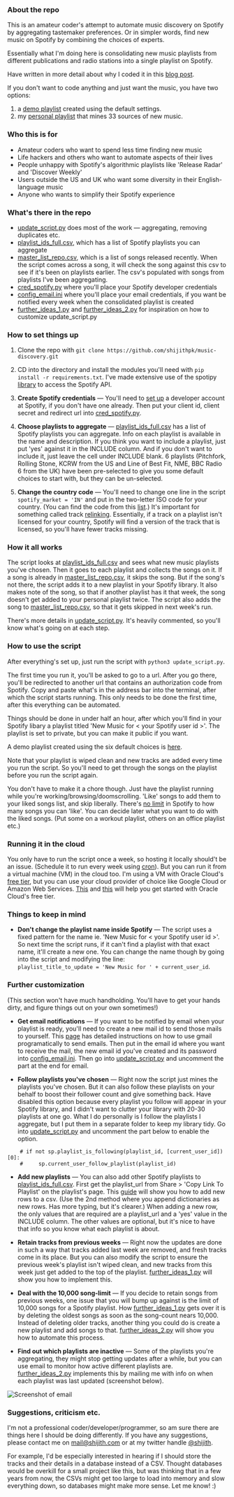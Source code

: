 ### About the repo

This is an amateur coder's attempt to automate music discovery on Spotify by aggregating tastemaker preferences. Or in simpler words, find new music on Spotify by combining the choices of experts.

Essentially what I'm doing here is consolidating new music playlists from different publications and radio stations into a single playlist on Spotify.

Have written in more detail about why I coded it in this [blog post](http://shijith.com/blog/automating-music-discovery/).

If you don't want to code anything and just want the music, you have two options:
1. a [demo playlist](https://open.spotify.com/playlist/0kqXhlpDiRbab64ip8g8Ap) created using the default settings.
2. my [personal playlist](https://open.spotify.com/playlist/3XidTKBIpsGymPCjlN7kZH) that mines 33 sources of new music.


### Who this is for

* Amateur coders who want to spend less time finding new music
* Life hackers and others who want to automate aspects of their lives
* People unhappy with Spotify's algorithmic playlists like 'Release Radar' and 'Discover Weekly'
* Users outside the US and UK who want some diversity in their English-language music 
* Anyone who wants to simplify their Spotify experience

### What's there in the repo

* [update_script.py](update_script.py) does most of the work — aggregating, removing duplicates etc.
* [playlist_ids_full.csv](playlist_ids_full.csv), which has a list of Spotify playlists you can aggregate 
* [master_list_repo.csv](master_list_repo.csv), which is a list of songs released recently. When the script comes across a song, it will check the song against this csv to see if it's been on playlists earlier. The csv's populated with songs from playlists I've been aggregating.
* [cred_spotify.py](cred_spotify.py) where you'll place your Spotify developer credentials 
* [config_email.ini](config_email.ini) where you'll place your email credentials, if you want be notified every week when the consolidated playlist is created
* [further_ideas_1.py](further_ideas_1.py) and [further_ideas_2.py](further_ideas_2.py) for inspiration on how to customize update_script.py  

### How to set things up

1. Clone the repo with `git clone https://github.com/shijithpk/music-discovery.git`

2. CD into the directory and install the modules you'll need with `pip install -r requirements.txt`. I've made extensive use of the spotipy [library](https://spotipy.readthedocs.io) to access the Spotify API.

3. **Create Spotify credentials** — You'll need to [set up](https://www.section.io/engineering-education/spotify-python-part-1/) a developer account at Spotify, if you don't have one already. Then put your client id, client secret and redirect url into [cred_spotify.py](cred_spotify.py).

4. **Choose playlists to aggregate** — [playlist_ids_full.csv](playlist_ids_full.csv) has a list of Spotify playlists you can aggregate. Info on each playlist is available in the name and description. If you think you want to include a playlist, just put 'yes' against it in the INCLUDE column. And if you don't want to include it, just leave the cell under INCLUDE blank. 6 playlists (Pitchfork, Rolling Stone, KCRW from the US and Line of Best Fit, NME, BBC Radio 6 from the UK) have been pre-selected to give you some default choices to start with, but they can be un-selected.

5. **Change the country code** — You'll need to change one line in the script `spotify_market = 'IN'` and put in the two-letter ISO code for your country. (You can find the code from this [list](https://gist.github.com/frankkienl/a594807bf0dcd23fdb1b).) It's important for something called track [relinking](https://developer.spotify.com/documentation/general/guides/track-relinking-guide/). Essentially, if a track on a playlist isn't licensed for your country, Spotify will find a version of the track that is licensed, so you'll have fewer tracks missing.  

### How it all works

The script looks at [playlist_ids_full.csv](playlist_ids_full.csv) and sees what new music playlists you've chosen. Then it goes to each playlist and collects the songs on it. If a song is already in [master_list_repo.csv](master_list_repo.csv), it skips the song. But if the song's not there, the script adds it to a new playlist in your Spotify library. It also makes note of the song, so that if another playlist has it that week, the song doesn't get added to your personal playlist twice. The script also adds the song to [master_list_repo.csv](master_list_repo.csv), so that it gets skipped in next week's run. 

There's more details in [update_script.py](update_script.py). It's heavily commented, so you'll know what's going on at each step.

### How to use the script

After everything's set up, just run the script with `python3 update_script.py`. 

The first time you run it, you'll be asked to go to a url. After you go there, you'll be redirected to another url that contains an authorization code from Spotify. Copy and paste what's in the address bar into the terminal, after which the script starts running. This only needs to be done the first time, after this everything can be automated.

Things should be done in under half an hour, after which you'll find in your Spotify libary a playlist titled 'New Music for \< your Spotify user id \>'. The playlist is set to private, but you can make it public if you want.

A demo playlist created using the six default choices is [here](https://open.spotify.com/playlist/0kqXhlpDiRbab64ip8g8Ap).

Note that your playlist is wiped clean and new tracks are added every time you run the script. So you'll need to get through the songs on the playlist before you run the script again. 

You don't have to make it a chore though. Just have the playlist running while you're working/browsing/doomscrolling. 'Like' songs to add them to your liked songs list, and skip liberally. There's [no limit](https://www.theverge.com/2020/5/26/21270409/spotify-song-library-limit-removed-music-downloads-playlists-feature) in Spotify to how many songs you can 'like'. You can decide later what you want to do with the liked songs. (Put some on a workout playlist, others on an office playlist etc.)

### Running it in the cloud
You only have to run the script once a week, so hosting it locally should't be an issue. (Schedule it to run every week using [cron](https://help.ubuntu.com/community/CronHowto)). But you can run it from a virtual machine (VM) in the cloud too. I'm using a VM with Oracle Cloud's [free tier](https://www.oracle.com/in/cloud/free/), but you can use your cloud provider of choice like Google Cloud or Amazon Web Services. [This](https://docs.oracle.com/en/learn/cloud_free_tier/index.html#introduction) and [this](https://docs.oracle.com/en-us/iaas/developer-tutorials/tutorials/flask-on-ubuntu/01oci-ubuntu-flask-summary.htm) will help you get started with Oracle Cloud's free tier.

### Things to keep in mind

* **Don't change the playlist name inside Spotify** — The script uses a fixed pattern for the name ie. 'New Music for \< your Spotify user id \>'. So next time the script runs, if it can't find a playlist with that exact name, it'll create a new one. You can change the name though by going into the script and modifying the line:  
`playlist_title_to_update = 'New Music for ' + current_user_id`.

### Further customization

(This section won't have much handholding. You'll have to get your hands dirty, and figure things out on your own sometimes!)

* **Get email notifications** — If you want to be notified by email when your playlist is ready, you'll need to create a new mail id to send those mails to yourself. This [page](https://realpython.com/python-send-email/) has detailed instructions on how to use gmail programatically to send emails. Then put in the email id where you want to receive the mail, the new email id you've created and its password into [config_email.ini](config_email.ini). Then go into [update_script.py](update_script.py) and uncomment the part at the end for email.

* **Follow playlists you've chosen** — Right now the script just mines the playlists you've chosen. But it can also follow these playlists on your behalf to boost their follower count and give something back. Have disabled this option because every playlist you follow will appear in your Spotify library, and I didn't want to clutter your library with 20-30 playlists at one go. What I do personally is I follow the playlists I aggregate, but I put them in a separate folder to keep my library tidy. Go into [update_script.py](update_script.py) and uncomment the part below to enable the option.

```
    # if not sp.playlist_is_following(playlist_id, [current_user_id])[0]:
    #     sp.current_user_follow_playlist(playlist_id)
```

* **Add new playlists** — You can also add other Spotify playlists to [playlist_ids_full.csv](playlist_ids_full.csv). First get the playlist_url from Share > 'Copy Link To Playlist' on the playlist's page. This [guide](https://www.geeksforgeeks.org/how-to-append-a-new-row-to-an-existing-csv-file/) will show you how to add new rows to a csv. (Use the 2nd method where you append dictionaries as new rows. Has more typing, but it's clearer.) When adding a new row, the only values that are required are a playlist_url and a 'yes' value in the INCLUDE column. The other values are optional, but it's nice to have that info so you know what each playlist is about.

* **Retain tracks from previous weeks** — Right now the updates are done in such a way that tracks added last week are removed, and fresh tracks come in its place. But you can also modify the script to ensure the previous week's playlist isn't wiped clean, and new tracks from this week just get added to the top of the playlist. [further_ideas_1.py](further_ideas_1.py) will show you how to implement this.  

* **Deal with the 10,000 song-limit** — If you decide to retain songs from previous weeks, one issue that you will bump up against is the limit of 10,000 songs for a Spotify playlist. How [further_ideas_1.py](further_ideas_1.py) gets over it is by deleting the oldest songs as soon as the song-count nears 10,000. Instead of deleting older tracks, another thing you could do is create a new playlist and add songs to that. [further_ideas_2.py](further_ideas_2.py) will show you how to automate this process. 

* **Find out which playlists are inactive** — Some of the playlists you're aggregating, they might stop getting updates after a while, but you can use email to monitor how active different playlists are. [further_ideas_2.py](further_ideas_2.py) implements this by mailing me with info on when each playlist was last updated (screenshot below).

![Screenshot of email](https://i.imgur.com/ttPLsUP.png)

### Suggestions, criticism etc.
I'm not a professional coder/developer/programmer, so am sure there are things here I should be doing differently. If you have any suggestions, please contact me on mail@shijith.com or at my twitter handle [@shijith](https://twitter.com/shijith).  

For example, I'd be especially interested in hearing if I should store the tracks and their details in a database instead of a CSV. Thought databases would be overkill for a small project like this, but was thinking that in a few years from now, the CSVs might get too large to load into memory and slow everything down, so databases might make more sense. Let me know! :)